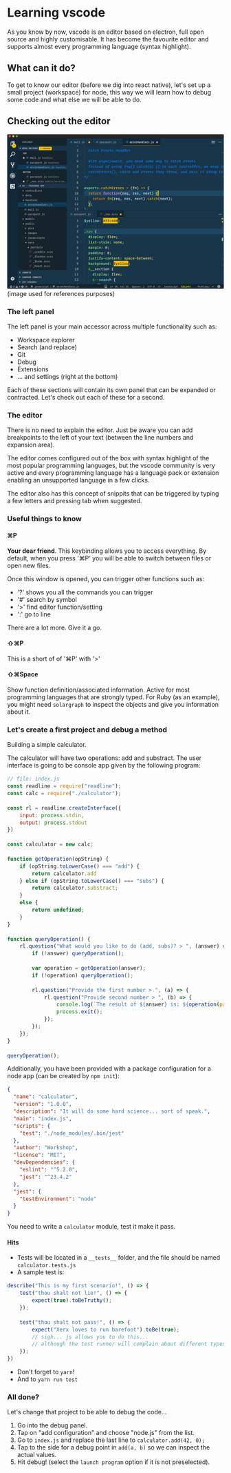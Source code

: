 # Learning vscode

As you know by now, vscode is an editor based on electron, full open source and highly customisable. It has become the favourite editor and supports almost every programming language (syntax highlight).

## What can it do?

To get to know our editor (before we dig into react native), let's set up a small project (workspace) for node, this way we will learn how to debug some code and what else we will be able to do.

## Checking out the editor

<img src="./images/vscode-editor.png" />
(image used for references purposes)

### The left panel

The left panel is your main accessor across multiple functionality such as:

- Workspace explorer
- Search (and replace)
- Git
- Debug
- Extensions
- ... and settings (right at the bottom)

Each of these sections will contain its own panel that can be expanded or contracted. Let's check out each of these for a second.

### The editor

There is no need to explain the editor. Just be aware you can add breakpoints to the left of your text (between the line numbers and expansion area).

The editor comes configured out of the box with syntax highlight of the most popular programming languages, but the vscode community is very active and every programming language has a language pack or extension enabling an unsupported language in a few clicks.

The editor also has this concept of snippits that can be triggered by typing a few letters and pressing tab when suggested.

### Useful things to know

#### ⌘P

**Your dear friend**. This keybinding allows you to access everything. By default, when you press '⌘P' you will be able to switch between files or open new files.

Once this window is opened, you can trigger other functions such as:

- '?' shows you all the commands you can trigger
- '#' search by symbol
- '>' find editor function/setting
- ':' go to line

There are a lot more. Give it a go.

#### ⇧⌘P

This is a short of of '⌘P' with '>'

#### ⇧⌘Space

Show function definition/associated information. Active for most programming languages that are strongly typed. For Ruby (as an example), you might need `solargraph` to inspect the objects and give you information about it.

### Let's create a first project and debug a method

Building a simple calculator.

The calculator will have two operations: add and substract. The user interface is going to be console app given by the following program:

```js
// file: index.js
const readline = require("readline");
const calc = require("./calculator");

const rl = readline.createInterface({
    input: process.stdin,
    output: process.stdout
})

const calculator = new calc;

function getOperation(opString) {
    if (opString.toLowerCase() === "add") {
        return calculator.add
    } else if (opString.toLowerCase() === "subs") {
        return calculator.substract;
    }
    else {
        return undefined;
    }
}

function queryOperation() {
    rl.question("What would you like to do (add, subs)? > ", (answer) => {
        if (!answer) queryOperation();
        
        var operation = getOperation(answer);
        if (!operation) queryOperation();

        rl.question("Provide the first number > ", (a) => {
            rl.question("Provide second number > ", (b) => {
                console.log(`The result of ${answer} is: ${operation(parseInt(a), parseInt(b))}`);
                process.exit();
            });
        });
    });
}

queryOperation();
```

Additionally, you have been provided with a package configuration for a node app (can be created by `npm init`):

```json
{
  "name": "calculator",
  "version": "1.0.0",
  "description": "It will do some hard science... sort of speak.",
  "main": "index.js",
  "scripts": {
    "test": "./node_modules/.bin/jest"
  },
  "author": "Workshop",
  "license": "MIT",
  "devDependencies": {
    "eslint": "^5.2.0",
    "jest": "^23.4.2"
  },
  "jest": {
    "testEnvironment": "node"
  }
}
```

You need to write a `calculator` module, test it make it pass.

#### Hits

- Tests will be located in a `__tests__` folder, and the file should be named `calculator.tests.js`
- A sample test is:

```js
describe("This is my first scenario!", () => {
    test("thou shalt not lie!", () => {
        expect(true).toBeTruthy();
    });

    test("thou shalt not pass!", () => {
        expect("Xerx loves to run barefoot").toBe(true);
        // sigh... js allows you to do this...
        // although the test runner will complain about different types.
    });
})
```

- Don't forget to `yarn`!
- And to `yarn run test`

### All done?

Let's change that project to be able to debug the code...

1. Go into the debug panel.
2. Tap on "add configuration" and choose "node.js" from the list.
3. Go to `index.js` and replace the last line to `calculator.add(42, 0);`
4. Tap to the side for a debug point in `add(a, b)` so we can inspect the actual values.
5. Hit debug! (select the `launch program` option if it is not preselected).